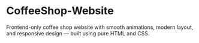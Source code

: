 # CoffeeShop-Website
Frontend-only coffee shop website with smooth animations, modern layout, and responsive design — built using pure HTML and CSS.
